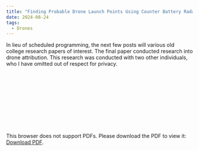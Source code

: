 ```yaml
---
title: "Finding Probable Drone Launch Points Using Counter Battery Radar and Radio Detectors"
date: 2024-08-24
tags:
  - Drones
---
```


In lieu of scheduled programming, the next few posts will various old college research papers of interest. The final paper conducted research into drone attribution. This research was conducted with two other individuals, who I have omitted out of respect for privacy.  

<object data="https://www.clev.news/images/pdfs/drone_attribution.pdf" type="application/pdf" width="700px" height="700px">
    <embed src="https://www.clev.news/images/pdfs/drone_attribution.pdf">
        <p>This browser does not support PDFs. Please download the PDF to view it: <a href="https://www.clev.news/images/pdfs/drone_attribution.pdf">Download PDF</a>.</p>
    </embed>
</object>
